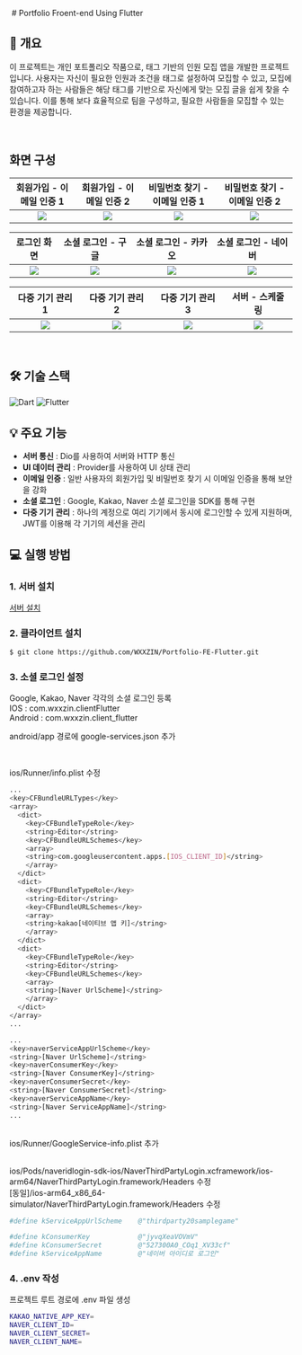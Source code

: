  # Portfolio Froent-end Using Flutter

## 📝 개요

이 프로젝트는 개인 포트폴리오 작품으로, 태그 기반의 인원 모집 앱을 개발한 프로젝트입니다. 사용자는 자신이 필요한 인원과 조건을 태그로 설정하여 모집할 수 있고, 모집에 참여하고자 하는 사람들은 해당 태그를 기반으로 자신에게 맞는 모집 글을 쉽게 찾을 수 있습니다. 이를 통해 보다 효율적으로 팀을 구성하고, 필요한 사람들을 모집할 수 있는 환경을 제공합니다.

<br />

## 화면 구성
|회원가입 - 이메일 인증 1|회원가입 - 이메일 인증 2|비밀번호 찾기 - 이메일 인증 1|비밀번호 찾기 - 이메일 인증 2|
|:---:|:---:|:---:|:---:|
| <img src="https://github.com/user-attachments/assets/b407367f-2804-4a08-aa2e-d84acf8a4d92"> | <img src="https://github.com/user-attachments/assets/43164d78-2134-46ab-8cd9-7bcbeec31347"> | <img src="https://github.com/user-attachments/assets/419bec2c-ce11-4a89-85a7-3f521a473743"> | <img src="https://github.com/user-attachments/assets/4bb43d03-f851-49db-b8bd-503effb2eb98"> |

|로그인 화면|소셜 로그인 - 구글|소셜 로그인 - 카카오|소셜 로그인 - 네이버|
|:---:|:---:|:---:|:---:|
| <img src="https://github.com/user-attachments/assets/4084c6b5-2236-4868-b35c-57963904d25b"> | <img src="https://github.com/user-attachments/assets/58422c43-f5e2-4d9f-ac94-f85bc4366374"> | <img src="https://github.com/user-attachments/assets/231f3720-1d95-41ca-a093-55b1571df4aa"> | <img src="https://github.com/user-attachments/assets/ad0759ad-afc0-41fc-ada6-49bd63f2c0e3"> |

|다중 기기 관리 1|다중 기기 관리 2|다중 기기 관리 3|서버 - 스케줄링|
|:---:|:---:|:---:|:---:|
| <img src="https://github.com/user-attachments/assets/32046820-455b-4753-bad5-728a0a8c4672"> | <img src="https://github.com/user-attachments/assets/3757ddfb-f6f4-4083-a6a1-c656dd79d51e"> | <img src="https://github.com/user-attachments/assets/e37f157b-9ec2-410e-8192-a0729a740e6c"> | <img src="https://github.com/user-attachments/assets/09249b93-2132-4ba3-a362-b75d948c4fd5"> |
<br />

## 🛠 기술 스택

![Dart](https://img.shields.io/badge/Dart-0175C2?style=for-the-badge&logo=dart&logoColor=white)
![Flutter](https://img.shields.io/badge/Flutter-02569B?style=for-the-badge&logo=flutter&logoColor=white)

## 💡 주요 기능
- **서버 통신** : Dio를 사용하여 서버와 HTTP 통신
- **UI 데이터 관리** : Provider를 사용하여 UI 상태 관리
- **이메일 인증** : 일반 사용자의 회원가입 및 비밀번호 찾기 시 이메일 인증을 통해 보안을 강화
- **소셜 로그인** : Google, Kakao, Naver 소셜 로그인을 SDK를 통해 구현
- **다중 기기 관리** : 하나의 계정으로 여리 기기에서 동시에 로그인할 수 있게 지원하며, JWT를 이용해 각 기기의 세션을 관리

## 💻 실행 방법

### 1. **서버 설치**
[서버 설치](https://github.com/WXXZIN/Portfolio-BE.git)

### 2. **클라이언트 설치**

```bash
$ git clone https://github.com/WXXZIN/Portfolio-FE-Flutter.git
```

### 3. **소셜 로그인 설정**
Google, Kakao, Naver 각각의 소셜 로그인 등록<br />
IOS : com.wxxzin.clientFlutter<br />
Android : com.wxxzin.client_flutter<br />

android/app 경로에 google-services.json 추가

<br />

ios/Runner/info.plist 수정
```bash
...
<key>CFBundleURLTypes</key>
<array>
  <dict>
    <key>CFBundleTypeRole</key>
    <string>Editor</string>
    <key>CFBundleURLSchemes</key>
    <array>
    <string>com.googleusercontent.apps.[IOS_CLIENT_ID]</string>
    </array>
  </dict>
  <dict>
    <key>CFBundleTypeRole</key>
    <string>Editor</string>
    <key>CFBundleURLSchemes</key>
    <array>
    <string>kakao[네이티브 앱 키]</string>
    </array>
  </dict>
  <dict>
    <key>CFBundleTypeRole</key>
    <string>Editor</string>
    <key>CFBundleURLSchemes</key>
    <array>
    <string>[Naver UrlScheme]</string>
    </array>
  </dict>
</array>
...

...
<key>naverServiceAppUrlScheme</key>
<string>[Naver UrlScheme]</string>
<key>naverConsumerKey</key>
<string>[Naver ConsumerKey]</string>
<key>naverConsumerSecret</key>
<string>[Naver ConsumerSecret]</string>
<key>naverServiceAppName</key>
<string>[Naver ServiceAppName]</string>
...
```

<br />
ios/Runner/GoogleService-info.plist 추가
<br />
<br />

ios/Pods/naveridlogin-sdk-ios/NaverThirdPartyLogin.xcframework/ios-arm64/NaverThirdPartyLogin.framework/Headers 수정 <br />
[동일]/ios-arm64_x86_64-simulator/NaverThirdPartyLogin.framework/Headers 수정

```bash
#define kServiceAppUrlScheme    @"thirdparty20samplegame"

#define kConsumerKey            @"jyvqXeaVOVmV"
#define kConsumerSecret         @"527300A0_COq1_XV33cf"
#define kServiceAppName         @"네이버 아이디로 로그인"
```

### 4. **.env 작성**
프로젝트 루트 경로에 .env 파일 생성

```bash
KAKAO_NATIVE_APP_KEY=
NAVER_CLIENT_ID=
NAVER_CLIENT_SECRET=
NAVER_CLIENT_NAME=
```
